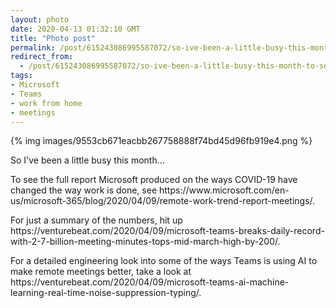 ```yaml
---
layout: photo
date: 2020-04-13 01:32:10 GMT
title: "Photo post"
permalink: /post/615243086995587072/so-ive-been-a-little-busy-this-month-to-see-the
redirect_from: 
  - /post/615243086995587072/so-ive-been-a-little-busy-this-month-to-see-the
tags:
- Microsoft
- Teams
- work from home
- meetings
---
```

{% img images/9553cb671eacbb267758888f74bd45d96fb919e4.png %}

<p>So I've been a little busy this month...</p>
<p>To see the full report Microsoft produced on the ways COVID-19 have changed the way work is done, see https://www.microsoft.com/en-us/microsoft-365/blog/2020/04/09/remote-work-trend-report-meetings/.</p>
<p>For just a summary of the numbers, hit up https://venturebeat.com/2020/04/09/microsoft-teams-breaks-daily-record-with-2-7-billion-meeting-minutes-tops-mid-march-high-by-200/.</p>
<p>For a detailed engineering look into some of the ways Teams is using AI to make remote meetings better, take a look at https://venturebeat.com/2020/04/09/microsoft-teams-ai-machine-learning-real-time-noise-suppression-typing/.</p>